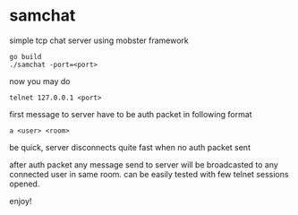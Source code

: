 # samchat
simple tcp chat server using mobster framework

```
go build
./samchat -port=<port>
```

now you may do
```
telnet 127.0.0.1 <port>
```

first message to server have to be auth packet in following format
```
a <user> <room>
```
be quick, server disconnects quite fast when no auth packet sent

after auth packet any message send to server will be broadcasted to any connected user in same room. can be easily tested with few telnet sessions opened.

enjoy!
